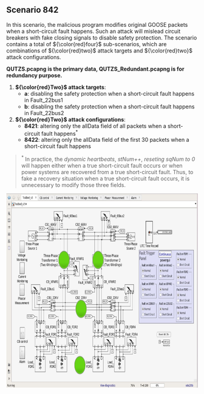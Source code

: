 ## Scenario 842
In this scenario, the malicious program modifies original GOOSE packets when a short-circuit fault happens. Such an attack will mislead circuit breakers with fake closing signals to disable safety protection. The scenario contains a total of ${\color{red}four}$ sub-scenarios, which are combinations of ${\color{red}two}$ attack targets and ${\color{red}two}$ attack configurations.

**QUTZS.pcapng is the primary data, QUTZS_Redundant.pcapng is for redundancy purpose.**

1. **${\color{red}Two}$ attack targets**: 
   - **a**: disabling the safety protection when a short-circuit fault happens in Fault_22bus1
   - **b**: disabling the safety protection when a short-circuit fault happens in Fault_22bus2
2. **${\color{red}Two}$ attack configurations**:
   - **8421**: altering only the allData field of all packets when a short-circuit fault happens<sup>*</sup>
   - **8422**: altering only the allData field of the first 30 packets when a short-circuit fault happens

> <sup>*</sup> In practice, the *dynamic heartbeats*, *stNum++*, *reseting sqNum to 0* will happen either when a true short-circuit fault occurs or when power systems are recovered from a true short-circuit fault. Thus, to fake a recovery situation when a true short-circuit fault occurs, it is unnecessary to modify those three fields.

<img src="https://github.com/CSCRC-SCREED/QUT-ZSS-2023-GOOSE/blob/main/Datasets/PrimaryPlant.jpg" alt="" width="800" height="510" />
